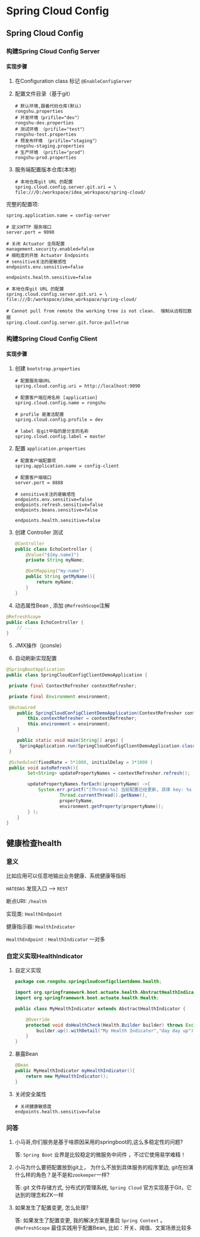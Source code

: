 # Spring Cloud Config

## Spring Cloud Config

### 构建Spring Cloud Config Server

#### 实现步骤

1. 在Configuration class 标记 `@EnableConfigServer`

2. 配置文件目录（基于git）

   ```properties
   # 默认环境,跟着代码仓库(默认)
   rongshu.properties 
   # 开发环境（prifile="dev"） 
   rongshu-dev.properties
   # 测试环境 （prifile="test"）
   rongshu-test.properties
   # 预发布环境 （prifile="staging"）
   rongshu-staging.properties 
   # 生产环境 （prifile="prod"）
   rongshu-prod.properties 
   ```

3. 服务端配置版本仓库(本地)

   ```properties
   # 本地仓库git URL 的配置
   spring.cloud.config.server.git.uri = \  file:///D:/workspace/idea_workspace/spring-cloud/
   ```

完整的配置项:

```properties
spring.application.name = config-server

# 定义HTTP 服务端口
server.port = 9090

# 关闭 Actuator 全局配置
management.security.enabled=false
# 细粒度的开放 Actuator Endpoints
# sensitive关注的是敏感性
endpoints.env.sensitive=false

endpoints.health.sensitive=false

# 本地仓库git URL 的配置
spring.cloud.config.server.git.uri = \
file:///D:/workspace/idea_workspace/spring-cloud/

# Cannot pull from remote the working tree is not clean.  强制从远程拉数据
spring.cloud.config.server.git.force-pull=true
```



### 构建Spring Cloud Config Client

#### 实现步骤

1. 创建 `bootstrap.properties`

   ```properties
   # 配置服务端URL
   spring.cloud.config.uri = http://localhost:9090
   
   # 配置客户端应用名称 [application]
   spring.cloud.config.name = rongshu
   
   # profile 是激活配置
   spring.cloud.config.profile = dev
   
   # label 在git中指的是分支的名称
   spring.cloud.config.label = master
   ```

2. 配置 `application.properties`

   ```properties
   # 配置客户端配置项
   spring.application.name = config-client
   
   # 配置客户端端口
   server.port = 8888
   
   # sensitive关注的是敏感性
   endpoints.env.sensitive=false
   endpoints.refresh.sensitive=false
   endpoints.beans.sensitive=false
   
   endpoints.health.sensitive=false
   ```

3. 创建 Controller 测试

   ```java
   @Controller
   public class EchoController {
       @Value("${my.name}")
       private String myName;
   
       @GetMapping("my-name")
       public String getMyName(){
           return myName;
       }
   }
   ```

4.  动态属性Bean , 添加 `@RefreshScope`注解

   ```JAVA
   @RefreshScope
   public class EchoController {
       // ...
   }
   ```

5.  JMX操作（jconsle）

6.  自动刷新实现配置

   ```java
   @SpringBootApplication
   public class SpringCloudConfigClientDemoApplication {
   
   	private final ContextRefresher contextRefresher;
   
   	private final Environment environment;
   
   	@Autowired
       public SpringCloudConfigClientDemoApplication(ContextRefresher contextRefresher, Environment environment) {
           this.contextRefresher = contextRefresher;
           this.environment = environment;
       }
   
       public static void main(String[] args) {
   		SpringApplication.run(SpringCloudConfigClientDemoApplication.class, args);
   	}
   
   	@Scheduled(fixedRate = 5*1000, initialDelay = 3*1000 )
   	public void autoRefresh(){
           Set<String> updatePropertyNames = contextRefresher.refresh();
   
           updatePropertyNames.forEach((propertyName) ->{
               System.err.printf("[Thread:%s] 当前配置已经更新, 具体 key: %s , value: %s \n",
                       Thread.currentThread().getName(),
                       propertyName,
                       environment.getProperty(propertyName));
           } );
       }
   }
   ```


## 健康检查health

### 意义

比如应用可以任意地输出业务健康、系统健康等指标

`HATEOAS`  发现入口   --> `REST`

断点URI:  `/health`

实现类:  `HealthEndpoint`

健康指示器:  `HealthIndicator`

`HealthEndpoint` :  `HealthIndicator`  一对多

###  自定义实现HealthIndicator   

1. 自定义实现

   ```java
   package com.rongshu.springcloudconfigclientdemo.health;
   
   import org.springframework.boot.actuate.health.AbstractHealthIndicator;
   import org.springframework.boot.actuate.health.Health;
   
   public class MyHealthIndicator extends AbstractHealthIndicator {
   
       @Override
       protected void doHealthCheck(Health.Builder builder) throws Exception {
           builder.up().withDetail("My Health Indicator","day day up");
       }
   }
   
   ```

2. 暴露Bean

   ```java
   @Bean
   public MyHealthIndicator myHealthIndicator(){
       return new MyHealthIndicator();
   }
   ```

3. 关闭安全属性

   ```properties
   # 关闭健康敏感度
   endpoints.health.sensitive=false
   ```

### 问答

1.  小马哥,你们服务是基于啥原因采用的springboot的,这么多稳定性的问题?

       答:  `Spring Boot` 业界是比较稳定的微服务中间件 ，不过它使用易学难精！

2.  小马为什么要把配置放到git上， 为什么不放到具体服务的程序里边, git在扮演什么样的角色？是不是和`zookeeper`一样? 

       答: git 文件存储方式, 分布式的管理系统, `Spring Cloud` 官方实现基于Git，它达到的理念和ZK一样

3. 如果发生了配置变更, 怎么处理?

   答: 如果发生了配置变更, 我的解决方案是重启 `Spring Context`  。`@RefreshScope` 最佳实践用于配置Bean, 比如：开关、阈值、文案场景比较多